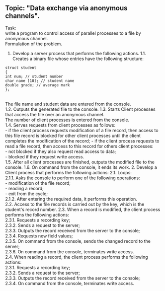 ## Topic: "Data exchange via anonymous channels".

Task:<br>
write a program to control access of parallel processes to a file by anonymous channel.<br>
Formulation of the problem.<br>
1. Develop a server process that performs the following actions.
1.1. Creates a binary file whose entries have the following structure:<br>
```
struct student
{
int num; // student number
char name [10]; // student name
double grade; // average mark
};
```
<br>
The file name and student data are entered from the console.<br>
1.2. Outputs the generated file to the console.
1.3. Starts Client processes that access the file over an anonymous channel.<br>
The number of client processes is entered from the console.<br>
1.4. Serves requests from client processes as follows:<br>
- if the client process requests modification of a file record, then access to this file record is blocked for other client processes until the client completes the modification of the record;
- if the client process requests to read a file record, then access to this record for others client processes:<br>
- not blocked if they also request read access to data;<br>
- blocked if they request write access.<br>
1.5. After all client processes are finished, outputs the modified file to the console.
1.6. On command from the console, it ends its work.
2. Develop a Client process that performs the following actions:
2.1. Loops:<br>
2.1.1. Asks the console to perform one of the following operations:<br>
- modification of the file record;<br>
- reading a record;<br>
- exit from the cycle;<br>
2.1.2. After entering the required data, it performs this operation.<br>
2.2. Access to the file records is carried out by the key, which is the student's record number.
2.3. When a record is modified, the client process performs the following actions:<br>
2.3.1. Requests a recording key;<br>
2.3.2. Sends a request to the server;<br>
2.3.3. Outputs the record received from the server to the console;<br>
2.3.4. Requests new field values;<br>
2.3.5. On command from the console, sends the changed record to the server;<br>
2.3.6. On command from the console, terminates write access.<br>
2.4. When reading a record, the client process performs the following actions:<br>
2.3.1. Requests a recording key;<br>
2.3.2. Sends a request to the server;<br>
2.3.3. Outputs the record received from the server to the console;<br>
2.3.4. On command from the console, terminates write access.<br>